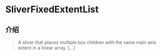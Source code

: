 # SliverFixedExtentList

## 介绍

> A sliver that places multiple box children with the same main axis extent in a linear array. [...]
